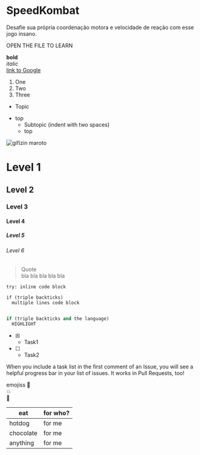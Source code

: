 # SpeedKombat
Desafie sua própria coordenação motora e velocidade de reação com esse jogo insano.

OPEN THE FILE TO LEARN


**bold**   
*italic*    
[link to Google](https://google.com)   

1. One    
2. Two    
3. Three     

- Topic
* top    
  - Subtopic   (indent with two spaces)
  * top 
  

![gifizin maroto](https://cdn-images-1.medium.com/max/1600/0*4oX1MW04t57xZwfc.gif)

# Level 1
## Level 2
### Level 3
#### Level 4
##### Level 5
###### Level 6

> Quote    
> bla bla bla bla bla

` try: inline code block `

```
if (triple backticks)
  multiple lines code block
```

```python

if (triple backticks and the language)
  HIGHLIGHT
```

- [x] - Task1
- [ ] - Task2

When you include a task list in the first comment of an Issue, you will see a helpful progress bar in your list of issues. It works in Pull Requests, too!


emojiss
:camel:   
:boom:   
:dog:   


eat | for who?
--- | ---------
hotdog | for me
chocolate | for me
anything | for me


